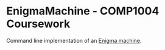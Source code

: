 EnigmaMachine - COMP1004 Coursework
====================================
Command line implementation of an [Enigma machine](http://en.wikipedia.org/wiki/Enigma_machine).
